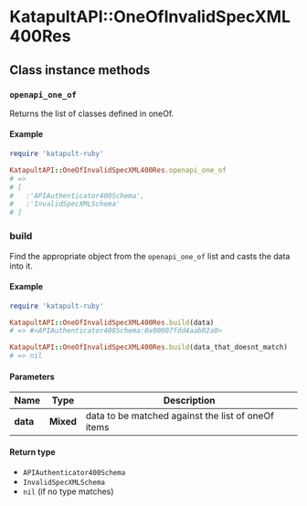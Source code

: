 # KatapultAPI::OneOfInvalidSpecXML400Res

## Class instance methods

### `openapi_one_of`

Returns the list of classes defined in oneOf.

#### Example

```ruby
require 'katapult-ruby'

KatapultAPI::OneOfInvalidSpecXML400Res.openapi_one_of
# =>
# [
#   :'APIAuthenticator400Schema',
#   :'InvalidSpecXMLSchema'
# ]
```

### build

Find the appropriate object from the `openapi_one_of` list and casts the data into it.

#### Example

```ruby
require 'katapult-ruby'

KatapultAPI::OneOfInvalidSpecXML400Res.build(data)
# => #<APIAuthenticator400Schema:0x00007fdd4aab02a0>

KatapultAPI::OneOfInvalidSpecXML400Res.build(data_that_doesnt_match)
# => nil
```

#### Parameters

| Name | Type | Description |
| ---- | ---- | ----------- |
| **data** | **Mixed** | data to be matched against the list of oneOf items |

#### Return type

- `APIAuthenticator400Schema`
- `InvalidSpecXMLSchema`
- `nil` (if no type matches)

